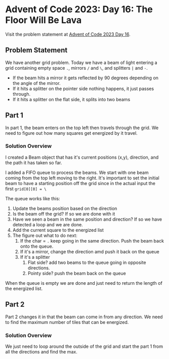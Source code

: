 # Advent of Code 2023: Day 16: The Floor Will Be Lava

Visit the problem statement at [Advent of Code 2023 Day 16](https://adventofcode.com/2023/day/16).

## Problem Statement

We have another grid problem.  Today we have a beam of light entering a grid containing empty space `.`, mirrors `/` and `\`, and splitters `|` and `-`.

- If the beam hits a mirror it gets reflected by 90 degrees depending on the angle of the mirror.
- If it hits a splitter on the pointer side nothing happens, it just passes through.
- If it hits a splitter on the flat side, it splits into two beams

## Part 1

In part 1, the beam enters on the top left then travels through the grid.  We need to figure out how many squares get energized by it travel.

### Solution Overview

I created a Beam object that has it's current positions (x,y), direction, and the path it has taken so far.

I added a FIFO queue to process the beams.  We start with one beam coming from the top left moving to the right.  It's important to set the initial beam to have a starting position off the grid since in the actual input the first `grid[0][0] = \`

The queue works like this:
1. Update the beams position based on the direction
2. Is the beam off the grid?  If so we are done with it
3. Have we seen a beam in the same position and direction?  If so we have detected a loop and we are done.
4. Add the current square to the energized list
5. The figure out what to do next:
   1. If the char = `.` keep going in the same direction.  Push the beam back onto the queue.
   2. If it's a mirror, change the direction amd push it back on the queue
   3. If it's a splitter
      1. Flat side? add two beams to the queue going in opposite directions.
      2. Pointy side? push the beam back on the queue

When the queue is empty we are done and just need to return the length of the energized list.

## Part 2

Part 2 changes it in that the beam can come in from any direction.  We need to find the maximum number of tiles that can be energized.

### Solution Overview

We just need to loop around the outside of the grid and start the part 1 from all the directions and find the max.


